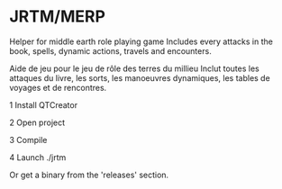 # JRTM/MERP
Helper for middle earth role playing game
Includes every attacks in the book, spells, dynamic actions, travels and encounters.

Aide de jeu pour le jeu de rôle des terres du millieu
Inclut toutes les attaques du livre, les sorts, les manoeuvres dynamiques, les tables de voyages et de rencontres.

1 Install QTCreator

2 Open project

3 Compile

4 Launch ./jrtm

Or get a binary from the 'releases' section.
